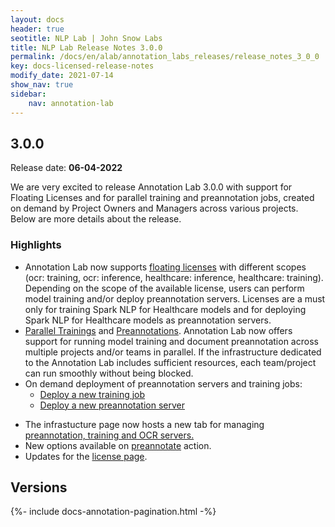 ```yaml
---
layout: docs
header: true
seotitle: NLP Lab | John Snow Labs
title: NLP Lab Release Notes 3.0.0
permalink: /docs/en/alab/annotation_labs_releases/release_notes_3_0_0
key: docs-licensed-release-notes
modify_date: 2021-07-14
show_nav: true
sidebar:
    nav: annotation-lab
---
```


<div class="h3-box" markdown="1">

## 3.0.0

Release date: **06-04-2022**

We are very excited to release Annotation Lab 3.0.0 with support for Floating Licenses and for parallel training and preannotation jobs, created on demand by Project Owners and Managers across various projects. Below are more details about the release.

### Highlights

- Annotation Lab now supports [floating licenses](/docs/en/alab/byol#support-for-floating-licenses) with different scopes (ocr: training, ocr: inference, healthcare: inference, healthcare: training). Depending on the scope of the available license, users can perform model training and/or deploy preannotation servers. Licenses are a must only for training Spark NLP for Healthcare models and for deploying Spark NLP for Healthcare models as preannotation servers.
- [Parallel Trainings](/docs/en/alab/active_learning#deploy-a-new-training-job) and [Preannotations](/docs/en/alab/preannotation#start-preannotation). Annotation Lab now offers support for running model training and document preannotation across multiple projects and/or teams in parallel. If the infrastructure dedicated to the Annotation Lab includes sufficient resources, each team/project can run smoothly without being blocked.
- On demand deployment of preannotation servers and training jobs:
  - [Deploy a new training job](/docs/en/alab/active_learning#deploy-a-new-training-job)
  - [Deploy a new preannotation server](/docs/en/alab/preannotation#start-preannotation)
<!---  - [OCR and Visual NER servers](/docs/en/alab/visual_ner#ocr-and-visual-ner-servers))-->
- The infrastucture page now hosts a new tab for managing [preannotation, training and OCR servers.](/docs/en/alab/infrastructure#management-of-preannotation-and-training-servers)
- New options available on [preannotate](/docs/en/alab/preannotation#start-preannotation) action. 
- Updates for the [license page](/docs/en/alab/byol#license-page).

</div><div class="prev_ver h3-box" markdown="1">

## Versions

</div>

{%- include docs-annotation-pagination.html -%}